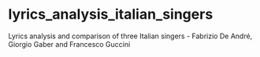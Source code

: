 # lyrics_analysis_italian_singers
Lyrics analysis and comparison of three Italian singers - Fabrizio De André, Giorgio Gaber and Francesco Guccini
